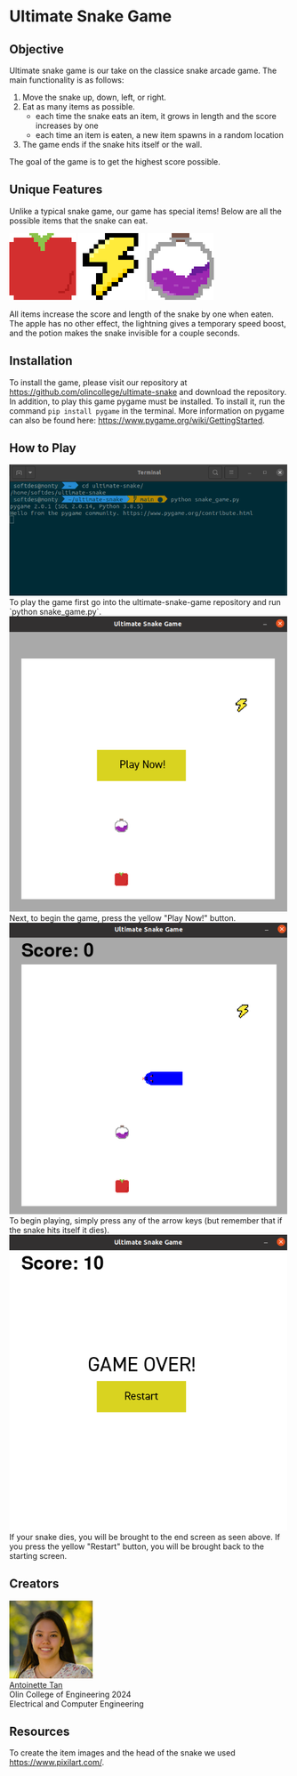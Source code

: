 # Ultimate Snake Game

## Objective

Ultimate snake game is our take on the classice snake arcade game. The main functionality is as follows:

1. Move the snake up, down, left, or right.
2. Eat as many items as possible.
    - each time the snake eats an item, it grows in length and the score increases by one
    - each time an item is eaten, a new item spawns in a random location
3. The game ends if the snake hits itself or the wall.

The goal of the game is to get the highest score possible. 

## Unique Features

Unlike a typical snake game, our game has special items! Below are all the possible items that the snake can eat.

<img src="images/big_apple.png" width="120"/>  <img src="images/big_lightning.png" width="120"/>  <img src="images/big_potion.png" width="120"/> 

All items increase the score and length of the snake by one when eaten. The apple has no other effect, the lightning gives a temporary speed boost, and the potion makes the snake invisible for a couple seconds.

## Installation

To install the game, please visit our repository at https://github.com/olincollege/ultimate-snake and download the repository. In addition, to play this game pygame must be installed. To install it, run the command `pip install pygame` in the terminal. More information on pygame can also be found here: https://www.pygame.org/wiki/GettingStarted.


## How to Play

<img src="images/game_terminal.png" width="500"/>
To play the game first go into the ultimate-snake-game repository and run `python snake_game.py`.

<img src="images/game_start.png" width="500"/> 
Next, to begin the game, press the yellow "Play Now!" button.

<img src="images/game_playing.png" width="500"/> 
To begin playing, simply press any of the arrow keys (but remember that if the snake hits itself it dies).

<img src="images/game_end.png" width="500"/> 
If your snake dies, you will be brought to the end screen as seen above. If you press the yellow "Restart" button, you will be brought back to the starting screen.

## Creators

<img src="images/antoinette_pic.jpg" width="150"/>\
<a href="https://www.linkedin.com/in/antoinette-tan/">Antoinette Tan</a>\
Olin College of Engineering 2024\
Electrical and Computer Engineering

## Resources

To create the item images and the head of the snake we used https://www.pixilart.com/.
